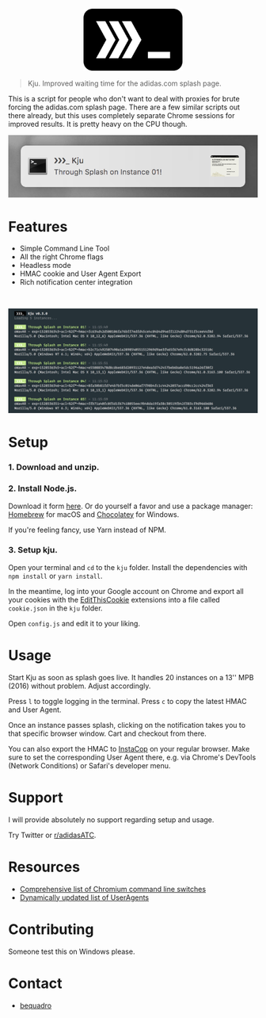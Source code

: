<p align="center"><img width="200" src="media/icon.png" alt="Kju"></p>

> Kju. Improved waiting time for the adidas.com splash page.

This is a script for people who don't want to deal with proxies for brute forcing the adidas.com splash page. There are a few similar scripts out there already, but this uses completely separate Chrome sessions for improved results. It is pretty heavy on the CPU though.

![Notification](media/notification.png)

# Features

- Simple Command Line Tool
- All the right Chrome flags
- Headless mode
- HMAC cookie and User Agent Export
- Rich notification center integration

<br>

![Screenshot](media/terminal.png)


# Setup

### 1. Download and unzip.

### 2. Install Node.js.

   Download it form [here](https://nodejs.org/en/download/current/). Or do yourself a favor and use a package manager: [Homebrew](https://brew.sh) for macOS and [Chocolatey](https://chocolatey.org) for Windows.

   If you're feeling fancy, use Yarn instead of NPM.

### 3. Setup kju.

   Open your terminal and `cd` to the `kju` folder. Install the dependencies with `npm install` or `yarn install`.

   In the meantime, log into your Google account on Chrome and export all your cookies with the [EditThisCookie](https://chrome.google.com/webstore/detail/editthiscookie/fngmhnnpilhplaeedifhccceomclgfbg) extensions into a file called `cookie.json` in the `kju` folder.

   Open `config.js` and edit it to your liking.

# Usage

Start Kju as soon as splash goes live. It handles 20 instances on a 13'' MPB (2016) without problem. Adjust accordingly.

Press `l` to toggle logging in the terminal. Press `c` to copy the latest HMAC and User Agent.

Once an instance passes splash, clicking on the notification takes you to that specific browser window. Cart and checkout from there.

You can also export the HMAC to [InstaCop](https://github.com/bequadro/instacop) on your regular browser. Make sure to set the corresponding User Agent there, e.g. via Chrome's DevTools (Network Conditions) or Safari's developer menu.

# Support

I will provide absolutely no support regarding setup and usage.

Try Twitter or [r/adidasATC](https://reddit.com/r/adidasATC).

# Resources

- [Comprehensive list of Chromium command line switches](https://peter.sh/experiments/chromium-command-line-switches/)
- [Dynamically updated list of UserAgents](https://techblog.willshouse.com/2012/01/03/most-common-user-agents/)

# Contributing

Someone test this on Windows please.

# Contact

- [bequadro](https://twitter.com/_bequadro)
